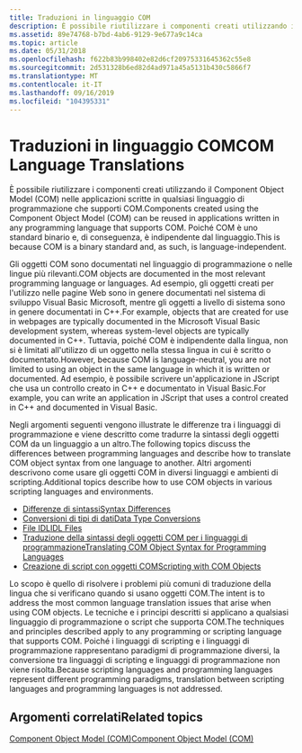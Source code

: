 ```yaml
---
title: Traduzioni in linguaggio COM
description: È possibile riutilizzare i componenti creati utilizzando il Component Object Model (COM) nelle applicazioni scritte in qualsiasi linguaggio di programmazione che supporti COM. Poiché COM è uno standard binario e, di conseguenza, è indipendente dal linguaggio.
ms.assetid: 89e74768-b7bd-4ab6-9129-9e677a9c14ca
ms.topic: article
ms.date: 05/31/2018
ms.openlocfilehash: f622b83b998402e82d6cf20975331645362c55e8
ms.sourcegitcommit: 2d531328b6ed82d4ad971a45a5131b430c5866f7
ms.translationtype: MT
ms.contentlocale: it-IT
ms.lasthandoff: 09/16/2019
ms.locfileid: "104395331"
---
```

# <a name="com-language-translations"></a><span data-ttu-id="0c65e-104">Traduzioni in linguaggio COM</span><span class="sxs-lookup"><span data-stu-id="0c65e-104">COM Language Translations</span></span>

<span data-ttu-id="0c65e-105">È possibile riutilizzare i componenti creati utilizzando il Component Object Model (COM) nelle applicazioni scritte in qualsiasi linguaggio di programmazione che supporti COM.</span><span class="sxs-lookup"><span data-stu-id="0c65e-105">Components created using the Component Object Model (COM) can be reused in applications written in any programming language that supports COM.</span></span> <span data-ttu-id="0c65e-106">Poiché COM è uno standard binario e, di conseguenza, è indipendente dal linguaggio.</span><span class="sxs-lookup"><span data-stu-id="0c65e-106">This is because COM is a binary standard and, as such, is language-independent.</span></span>

<span data-ttu-id="0c65e-107">Gli oggetti COM sono documentati nel linguaggio di programmazione o nelle lingue più rilevanti.</span><span class="sxs-lookup"><span data-stu-id="0c65e-107">COM objects are documented in the most relevant programming language or languages.</span></span> <span data-ttu-id="0c65e-108">Ad esempio, gli oggetti creati per l'utilizzo nelle pagine Web sono in genere documentati nel sistema di sviluppo Visual Basic Microsoft, mentre gli oggetti a livello di sistema sono in genere documentati in C++.</span><span class="sxs-lookup"><span data-stu-id="0c65e-108">For example, objects that are created for use in webpages are typically documented in the Microsoft Visual Basic development system, whereas system-level objects are typically documented in C++.</span></span> <span data-ttu-id="0c65e-109">Tuttavia, poiché COM è indipendente dalla lingua, non si è limitati all'utilizzo di un oggetto nella stessa lingua in cui è scritto o documentato.</span><span class="sxs-lookup"><span data-stu-id="0c65e-109">However, because COM is language-neutral, you are not limited to using an object in the same language in which it is written or documented.</span></span> <span data-ttu-id="0c65e-110">Ad esempio, è possibile scrivere un'applicazione in JScript che usa un controllo creato in C++ e documentato in Visual Basic.</span><span class="sxs-lookup"><span data-stu-id="0c65e-110">For example, you can write an application in JScript that uses a control created in C++ and documented in Visual Basic.</span></span>

<span data-ttu-id="0c65e-111">Negli argomenti seguenti vengono illustrate le differenze tra i linguaggi di programmazione e viene descritto come tradurre la sintassi degli oggetti COM da un linguaggio a un altro.</span><span class="sxs-lookup"><span data-stu-id="0c65e-111">The following topics discuss the differences between programming languages and describe how to translate COM object syntax from one language to another.</span></span> <span data-ttu-id="0c65e-112">Altri argomenti descrivono come usare gli oggetti COM in diversi linguaggi e ambienti di scripting.</span><span class="sxs-lookup"><span data-stu-id="0c65e-112">Additional topics describe how to use COM objects in various scripting languages and environments.</span></span>

-   [<span data-ttu-id="0c65e-113">Differenze di sintassi</span><span class="sxs-lookup"><span data-stu-id="0c65e-113">Syntax Differences</span></span>](syntax-differences.md)
-   [<span data-ttu-id="0c65e-114">Conversioni di tipi di dati</span><span class="sxs-lookup"><span data-stu-id="0c65e-114">Data Type Conversions</span></span>](data-type-conversions.md)
-   [<span data-ttu-id="0c65e-115">File IDL</span><span class="sxs-lookup"><span data-stu-id="0c65e-115">IDL Files</span></span>](idl-files.md)
-   [<span data-ttu-id="0c65e-116">Traduzione della sintassi degli oggetti COM per i linguaggi di programmazione</span><span class="sxs-lookup"><span data-stu-id="0c65e-116">Translating COM Object Syntax for Programming Languages</span></span>](translating-com-object-syntax-for-programming-languages.md)
-   [<span data-ttu-id="0c65e-117">Creazione di script con oggetti COM</span><span class="sxs-lookup"><span data-stu-id="0c65e-117">Scripting with COM Objects</span></span>](scripting-with-com-objects.md)

<span data-ttu-id="0c65e-118">Lo scopo è quello di risolvere i problemi più comuni di traduzione della lingua che si verificano quando si usano oggetti COM.</span><span class="sxs-lookup"><span data-stu-id="0c65e-118">The intent is to address the most common language translation issues that arise when using COM objects.</span></span> <span data-ttu-id="0c65e-119">Le tecniche e i principi descritti si applicano a qualsiasi linguaggio di programmazione o script che supporta COM.</span><span class="sxs-lookup"><span data-stu-id="0c65e-119">The techniques and principles described apply to any programming or scripting language that supports COM.</span></span> <span data-ttu-id="0c65e-120">Poiché i linguaggi di scripting e i linguaggi di programmazione rappresentano paradigmi di programmazione diversi, la conversione tra linguaggi di scripting e linguaggi di programmazione non viene risolta.</span><span class="sxs-lookup"><span data-stu-id="0c65e-120">Because scripting languages and programming languages represent different programming paradigms, translation between scripting languages and programming languages is not addressed.</span></span>

## <a name="related-topics"></a><span data-ttu-id="0c65e-121">Argomenti correlati</span><span class="sxs-lookup"><span data-stu-id="0c65e-121">Related topics</span></span>

<dl> <dt>

[<span data-ttu-id="0c65e-122">Component Object Model (COM)</span><span class="sxs-lookup"><span data-stu-id="0c65e-122">Component Object Model (COM)</span></span>](component-object-model--com--portal.md)
</dt> </dl>

 

 




